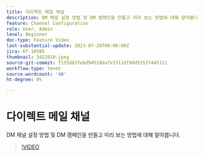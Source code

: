 ```yaml
---
title: 다이렉트 메일 채널
description: DM 채널 설정 방법 및 DM 캠페인을 만들고 미리 보는 방법에 대해 알아봅니다.
feature: Channel Configuration
role: User, Admin
level: Beginner
doc-type: Feature Video
last-substantial-update: 2023-07-26T00:00:00Z
jira: KT-10585
thumbnail: 3422019.jpeg
source-git-commit: f155d62febd94518da7e3711df9dd53537445111
workflow-type: tm+mt
source-wordcount: '40'
ht-degree: 0%

---
```



# 다이렉트 메일 채널

DM 채널 설정 방법 및 DM 캠페인을 만들고 미리 보는 방법에 대해 알아봅니다.

>[!VIDEO](https://video.tv.adobe.com/v/3422019/?learn=on)
